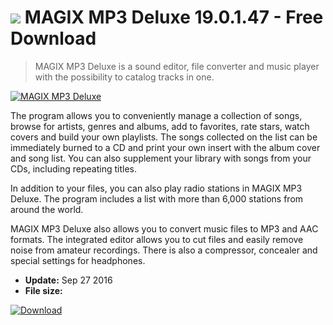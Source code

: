 # ![](https://cdn.softexe.net/static/icon/b/magix-mp3-deluxe-11344.png) MAGIX MP3 Deluxe 19.0.1.47 - Free Download

> MAGIX MP3 Deluxe is a sound editor, file converter and music player with the possibility to catalog tracks in one.

[![MAGIX MP3 Deluxe](https://gallery.dpcdn.pl/imgc/Tools/71565/g_-_420x350_1.5_-_x20160927132039_0.png)](https://softexe.net/win/multimedia/audio-utilities/magix-mp3-deluxe:ppcdd.html)

The program allows you to conveniently manage a collection of songs, browse for artists, genres and albums, add to favorites, rate stars, watch covers and build your own playlists. 
 The songs collected on the list can be immediately burned to a CD and print your own insert with the album cover and song list. You can also supplement your library with songs from your CDs, including repeating titles.
 
 
 In addition to your files, you can also play radio stations in MAGIX MP3 Deluxe. The program includes a list with more than 6,000 stations from around the world. 
 
 
 MAGIX MP3 Deluxe also allows you to convert music files to MP3 and AAC formats. The integrated editor allows you to cut files and easily remove noise from amateur recordings. There is also a compressor, concealer and special settings for headphones.


- **Update:** Sep 27 2016
- **File size:** 

[![Download](https://cdn.softexe.net/static/img/download.png)](https://softexe.net/win/multimedia/audio-utilities/magix-mp3-deluxe:ppcdd.html)

